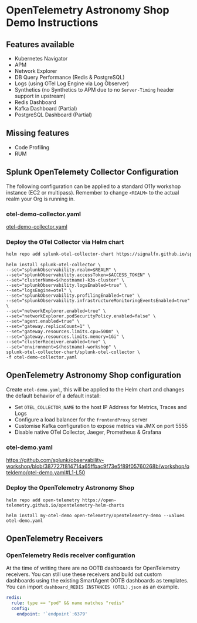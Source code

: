 # OpenTelemetry Astronomy Shop Demo Instructions

## Features available

- Kubernetes Navigator
- APM
- Network Explorer
- DB Query Performance (Redis & PostgreSQL)
- Logs (using OTel Log Engine via Log Observer)
- Synthetics (no Synthetics to APM due to no `Server-Timing` header support in upstream)
- Redis Dashboard
- Kafka Dashboard (Partial)
- PostgreSQL Dashboard (Partial)

## Missing features

- Code Profiling
- RUM

## Splunk OpenTelemety Collector Configuration

The following configuration can be applied to a standard O11y workshop instance (EC2 or multipass). Remember to change `<REALM>` to the actual realm your Org is running in.

### otel-demo-collector.yaml

[otel-demo-collector.yaml](https://github.com/splunk/observability-workshop/blob/58592d0ddb00be300b81982712b3ef0618f13284/workshop/oteldemo/otel-demo-collector.yaml#L1-L93)

### Deploy the OTel Collector via Helm chart

``` bash
helm repo add splunk-otel-collector-chart https://signalfx.github.io/splunk-otel-collector-chart && helm repo update
```

``` text
helm install splunk-otel-collector \
--set="splunkObservability.realm=$REALM" \
--set="splunkObservability.accessToken=$ACCESS_TOKEN" \
--set="clusterName=$(hostname)-k3s-cluster" \
--set="splunkObservability.logsEnabled=true" \
--set="logsEngine=otel" \
--set="splunkObservability.profilingEnabled=true" \
--set="splunkObservability.infrastructureMonitoringEventsEnabled=true" \
--set="networkExplorer.enabled=true" \
--set="networkExplorer.podSecurityPolicy.enabled=false" \
--set="agent.enabled=true" \
--set="gateway.replicaCount=1" \
--set="gateway.resources.limits.cpu=500m" \
--set="gateway.resources.limits.memory=1Gi" \
--set="clusterReceiver.enabled=true" \
--set="environment=$(hostname)-workshop" \
splunk-otel-collector-chart/splunk-otel-collector \
-f otel-demo-collector.yaml
```

## OpenTelemetry Astronomy Shop configuration

Create `otel-demo.yaml`, this will be applied to the Helm chart and changes the default behavior of a default install:

- Set `OTEL_COLLECTOR_NAME` to the host IP Address for Metrics, Traces and Logs
- Configure a load balancer for the `frontendProxy` server
- Customise Kafka configuration to expose metrics via JMX on port 5555
- Disable native OTel Collector, Jaeger, Prometheus & Grafana

### otel-demo.yaml

https://github.com/splunk/observability-workshop/blob/387727f814714a65ffbac9f73e5f89f05760268b/workshop/oteldemo/otel-demo.yaml#L1-L50

### Deploy the OpenTelemetry Astronomy Shop

``` text
helm repo add open-telemetry https://open-telemetry.github.io/opentelemetry-helm-charts
```

``` text
helm install my-otel-demo open-telemetry/opentelemetry-demo --values otel-demo.yaml
```

## OpenTelemetry Receivers

### OpenTelemetry Redis receiver configuration

At the time of writing there are no OOTB dashboards for OpenTelemetry receivers. You can still use these receivers and build out custom dashboards using the existing SmartAgent OOTB dashboards as templates. You can import `dashboard_REDIS INSTANCES (OTEL).json` as an example.

``` yaml
redis:
  rule: type == "pod" && name matches "redis"
  config:
    endpoint: '`endpoint`:6379'
```
